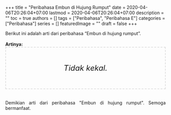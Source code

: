 +++
title = "Peribahasa Embun di Hujung Rumput"
date = 2020-04-06T20:26:04+07:00
lastmod = 2020-04-06T20:26:04+07:00
description = ""
toc = true
authors = []
tags = ["Peribahasa", "Peribahasa E"]
categories = ["Peribahasa"]
series = []
featuredImage = ""
draft = false
+++

<div dir="ltr" style="text-align: left;" trbidi="on"><div style="text-align: justify;">Berikut ini adalah arti dari peribahasa “Embun di hujung rumput”.</div><br /><div style="text-align: justify;"><b>Artinya:</b></div><div style="border: 2px dashed #ddd; font-size: 24px; height: auto; margin: 0 auto; padding: 50px; text-align: center; width: auto;"><i>Tidak kekal.</i></div>
<br /><br /></div><div style="text-align: justify;">Demikian arti dari peribahasa "Embun di hujung rumput". Semoga bermanfaat.</div></div>
